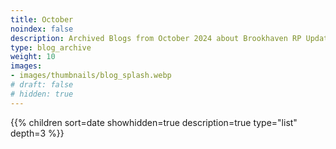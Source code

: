 ```yaml
---
title: October
noindex: false
description: Archived Blogs from October 2024 about Brookhaven RP Updates, exciting news, and new findings
type: blog_archive
weight: 10
images:
- images/thumbnails/blog_splash.webp
# draft: false
# hidden: true
---
```




{{% children sort=date showhidden=true description=true type="list" depth=3 %}}
